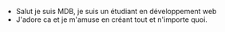 - Salut je suis MDB, je suis un étudiant en développement web
- J'adore ca et je m'amuse en créant tout et n'importe quoi.

<!---
MagloireIT/MagloireIT is a ✨ special ✨ repository because its `README.md` (this file) appears on your GitHub profile.
You can click the Preview link to take a look at your changes.
--->
